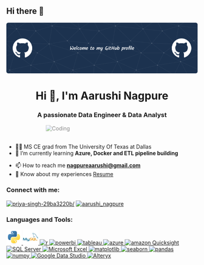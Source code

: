 ## Hi there 👋
![MasterHead](https://github.com/aarushi126/aarushi126/blob/main/banner.png)

<h1 align="center">Hi 👋, I'm Aarushi Nagpure</h1>
<h3 align="center">A passionate Data Engineer & Data Analyst</h3>
<img align="right" alt="Coding" width="400" style="opacity: 0.5;" src="ezgif-2-9728e987ca.gif">

</br></br>
- 👩‍🎓 MS CE grad from The University Of Texas at Dallas
- 🌱 I’m currently learning **Azure, Docker and ETL pipeline building**

<!-- - 👨‍💻 All of my projects are available at [abc](abc) -->
- 📫 How to reach me **nagpureaarushi@gmail.com**
- 📄 Know about my experiences [Resume](https://drive.google.com/file/d/19RtqW4yvIKM7OXNvQbg3ETUq3lPw0Ltt/view?usp=sharing)

<h3 align="left">Connect with me:</h3>
<p align="left">
<a href="https://www.linkedin.com/in/aarushi-nagpure/" target="blank"><img align="center" src="https://raw.githubusercontent.com/rahuldkjain/github-profile-readme-generator/master/src/images/icons/Social/linked-in-alt.svg" alt="priya-singh-29ba3220b/" height="30" width="40" /></a>
<a href="https://instagram.com/aarushi_nagpure" target="blank"><img align="center" src="https://raw.githubusercontent.com/rahuldkjain/github-profile-readme-generator/master/src/images/icons/Social/instagram.svg" alt="aarushi_nagpure" height="30" width="40" /></a>
</p>

<h3 align="left">Languages and Tools:</h3>
<p align="left">
  <a href="https://www.python.org" target="_blank" rel="noreferrer"> <img src="https://raw.githubusercontent.com/devicons/devicon/master/icons/python/python-original.svg" alt="python" width="40" height="40"/> </a>
  <a href="https://www.mysql.com/" target="_blank" rel="noreferrer"> <img src="https://raw.githubusercontent.com/devicons/devicon/master/icons/mysql/mysql-original-wordmark.svg" alt="mysql" width="40" height="40"/> </a>
  <a href="https://www.r-project.org/" target="_blank" rel="noreferrer"> <img src="https://www.vectorlogo.zone/logos/r-project/r-project-icon.svg" alt="r" width="40" height="40"/> </a>
  <a href="https://powerbi.microsoft.com/" target="_blank" rel="noreferrer"> <img src="https://www.vectorlogo.zone/logos/microsoft_powerbi/microsoft_powerbi-icon.svg" alt="powerbi" width="40" height="40"/> </a>
  <a href="https://www.tableau.com/" target="_blank" rel="noreferrer"> <img src="" alt="tableau" width="40" height="40"/> </a>
  <a href="https://azure.microsoft.com/" target="_blank" rel="noreferrer"> <img src="https://www.vectorlogo.zone/logos/microsoft_azure/microsoft_azure-icon.svg" alt="azure" width="40" height="40"/> </a>
  <a href="https://aws.amazon.com/quicksight/" target="_blank" rel="noreferrer"> <img src="https://www.vectorlogo.zone/logos/amazon_aws/amazon_aws-icon.svg" alt="amazon Quicksight" width="40" height="40"/> </a>
  <a href="https://www.microsoft.com/en-us/sql-server" target="_blank" rel="noreferrer"> <img src="https://www.svgrepo.com/show/303229/microsoft-sql-server-logo.svg" alt="SQL Server" width="40" height="40"/> </a>
  <a href="https://www.microsoft.com/en-us/microsoft-365/excel" target="_blank" rel="noreferrer"> <img src="https://www.vectorlogo.zone/logos/microsoft_excel/microsoft_excel-icon.svg" alt="Microsoft Excel" width="40" height="40"/> </a>
  <a href="https://matplotlib.org/" target="_blank" rel="noreferrer"> <img src="https://upload.wikimedia.org/wikipedia/commons/8/84/Matplotlib_icon.svg" alt="matplotlib" width="40" height="40"/> </a>
  <a href="https://seaborn.pydata.org/" target="_blank" rel="noreferrer"> <img src="https://seaborn.pydata.org/_images/logo-mark-lightbg.svg" alt="seaborn" width="40" height="40"/> </a>
  <a href="https://pandas.pydata.org/" target="_blank" rel="noreferrer"> <img src="https://pandas.pydata.org/static/img/pandas_mark.svg" alt="pandas" width="40" height="40"/> </a>
  <a href="https://numpy.org/" target="_blank" rel="noreferrer"> <img src="https://upload.wikimedia.org/wikipedia/commons/3/31/NumPy_logo_2020.svg" alt="numpy" width="40" height="40"/> </a>
  <a href="https://datastudio.google.com/" target="_blank" rel="noreferrer"> <img src="" alt="Google Data Studio" width="40" height="40"/> </a>
  <a href="https://www.alteryx.com/" target="_blank" rel="noreferrer"> <img src="https://upload.wikimedia.org/wikipedia/commons/e/e6/Alteryx_Logo.png" alt="Alteryx" width="40" height="40"/> </a>
</p>


<!--
**aarushi126/aarushi126** is a ✨ _special_ ✨ repository because its `README.md` (this file) appears on your GitHub profile.

Here are some ideas to get you started:

- 🔭 I’m currently working on ...
- 🌱 I’m currently learning ...
- 👯 I’m looking to collaborate on ...
- 🤔 I’m looking for help with ...
- 💬 Ask me about ...
- 📫 How to reach me: ...
- 😄 Pronouns: ...
- ⚡ Fun fact: ...
-->
